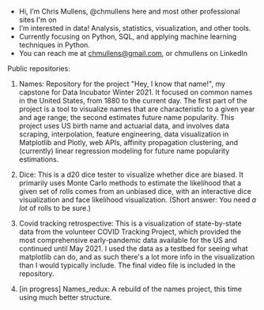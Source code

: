 - Hi, I’m Chris Mullens, @chmullens here and most other professional sites I'm on
- I’m interested in data! Analysis, statistics, visualization, and other tools.
- Currently focusing on Python, SQL, and applying machine learning techniques in Python.
- You can reach me at chmullens@gmail.com, or chmullens on LinkedIn
 
Public repositories:
1. Names: Repository for the project "Hey, I know that name!", my capstone for Data Incubator Winter 2021. It focused on common names in the United States, from 1880 to the current day. The first part of the project is a tool to visualize names that are characteristic to a given year and age range; the second estimates future name popularity. This project uses US birth name and actuarial data, and involves data scraping, interpolation, feature engineering, data visualization in Matplotlib and Plotly, web APIs, affinity propagation clustering, and (currently) linear regression modeling for future name popularity estimations. 
2. Dice: This is a d20 dice tester to visualize whether dice are biased. It primarily uses Monte Carlo methods to estimate the likelihood that a given set of rolls comes from an unbiased dice, with an interactive dice visualization and face likelihood visualization. (Short answer: You need *a lot* of rolls to be sure.)
3. Covid tracking retrospective: This is a visualization of state-by-state data from the volunteer COVID Tracking Project, which provided the most comprehensive early-pandemic data available for the US and continued until May 2021. I used the data as a testbed for seeing what matplotlib can do, and as such there's a lot more info in the visualization than I would typically include. The final video file is included in the repository.

4. [in progress] Names_redux: A rebuild of the names project, this time using much better structure. 


<!---
chmullens/chmullens is a ✨ special ✨ repository because its `README.md` (this file) appears on your GitHub profile.
You can click the Preview link to take a look at your changes.
--->
